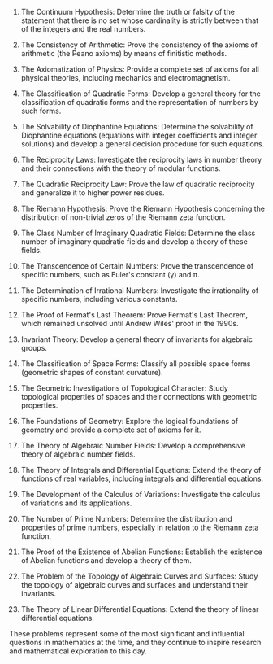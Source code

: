 
1. The Continuum Hypothesis: Determine the truth or falsity of the statement that there is no set whose cardinality is strictly between that of the integers and the real numbers.

2. The Consistency of Arithmetic: Prove the consistency of the axioms of arithmetic (the Peano axioms) by means of finitistic methods.

3. The Axiomatization of Physics: Provide a complete set of axioms for all physical theories, including mechanics and electromagnetism.

4. The Classification of Quadratic Forms: Develop a general theory for the classification of quadratic forms and the representation of numbers by such forms.

5. The Solvability of Diophantine Equations: Determine the solvability of Diophantine equations (equations with integer coefficients and integer solutions) and develop a general decision procedure for such equations.

6. The Reciprocity Laws: Investigate the reciprocity laws in number theory and their connections with the theory of modular functions.

7. The Quadratic Reciprocity Law: Prove the law of quadratic reciprocity and generalize it to higher power residues.

8. The Riemann Hypothesis: Prove the Riemann Hypothesis concerning the distribution of non-trivial zeros of the Riemann zeta function.

9. The Class Number of Imaginary Quadratic Fields: Determine the class number of imaginary quadratic fields and develop a theory of these fields.

10. The Transcendence of Certain Numbers: Prove the transcendence of specific numbers, such as Euler's constant (γ) and π.

11. The Determination of Irrational Numbers: Investigate the irrationality of specific numbers, including various constants.

12. The Proof of Fermat's Last Theorem: Prove Fermat's Last Theorem, which remained unsolved until Andrew Wiles' proof in the 1990s.

13. Invariant Theory: Develop a general theory of invariants for algebraic groups.

14. The Classification of Space Forms: Classify all possible space forms (geometric shapes of constant curvature).

15. The Geometric Investigations of Topological Character: Study topological properties of spaces and their connections with geometric properties.

16. The Foundations of Geometry: Explore the logical foundations of geometry and provide a complete set of axioms for it.

17. The Theory of Algebraic Number Fields: Develop a comprehensive theory of algebraic number fields.

18. The Theory of Integrals and Differential Equations: Extend the theory of functions of real variables, including integrals and differential equations.

19. The Development of the Calculus of Variations: Investigate the calculus of variations and its applications.

20. The Number of Prime Numbers: Determine the distribution and properties of prime numbers, especially in relation to the Riemann zeta function.

21. The Proof of the Existence of Abelian Functions: Establish the existence of Abelian functions and develop a theory of them.

22. The Problem of the Topology of Algebraic Curves and Surfaces: Study the topology of algebraic curves and surfaces and understand their invariants.

23. The Theory of Linear Differential Equations: Extend the theory of linear differential equations.

These problems represent some of the most significant and influential questions in mathematics at the time, and they continue to inspire research and mathematical exploration to this day.